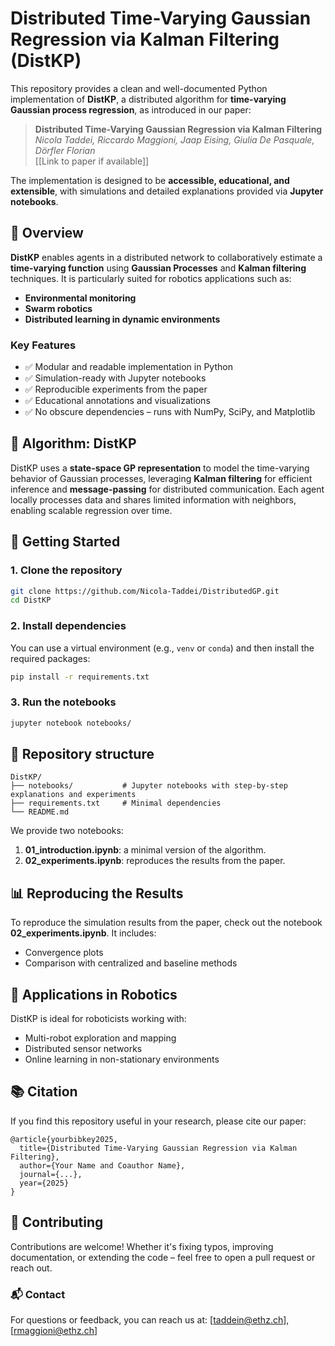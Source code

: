 # Distributed Time-Varying Gaussian Regression via Kalman Filtering (DistKP)

This repository provides a clean and well-documented Python implementation of **DistKP**, a distributed algorithm for **time-varying Gaussian process regression**, as introduced in our paper:

> **Distributed Time-Varying Gaussian Regression via Kalman Filtering**  
> *Nicola Taddei, Riccardo Maggioni, Jaap Eising, Giulia De Pasquale, Dörfler Florian*  
> [[Link to paper if available]]

The implementation is designed to be **accessible, educational, and extensible**, with simulations and detailed explanations provided via **Jupyter notebooks**.

## 🚀 Overview

**DistKP** enables agents in a distributed network to collaboratively estimate a **time-varying function** using **Gaussian Processes** and **Kalman filtering** techniques. It is particularly suited for robotics applications such as:

- **Environmental monitoring**
- **Swarm robotics**
- **Distributed learning in dynamic environments**

### Key Features

- ✅ Modular and readable implementation in Python  
- ✅ Simulation-ready with Jupyter notebooks  
- ✅ Reproducible experiments from the paper  
- ✅ Educational annotations and visualizations  
- ✅ No obscure dependencies – runs with NumPy, SciPy, and Matplotlib  

## 🧠 Algorithm: DistKP

DistKP uses a **state-space GP representation** to model the time-varying behavior of Gaussian processes, leveraging **Kalman filtering** for efficient inference and **message-passing** for distributed communication. Each agent locally processes data and shares limited information with neighbors, enabling scalable regression over time.


## 📓 Getting Started

### 1. Clone the repository

```bash
git clone https://github.com/Nicola-Taddei/DistributedGP.git
cd DistKP
```


### 2. Install dependencies

You can use a virtual environment (e.g., ```venv``` or ```conda```) and then install the required packages:

```bash
pip install -r requirements.txt
```

### 3. Run the notebooks

```bash
jupyter notebook notebooks/
```

## 📁 Repository structure
```
DistKP/
├── notebooks/           # Jupyter notebooks with step-by-step explanations and experiments
├── requirements.txt     # Minimal dependencies
└── README.md
```

We provide two notebooks:
1. **01_introduction.ipynb**: a minimal version of the algorithm.
2. **02_experiments.ipynb**: reproduces the results from the paper.


## 📊 Reproducing the Results

To reproduce the simulation results from the paper, check out the notebook **02_experiments.ipynb**. It includes:

* Convergence plots
* Comparison with centralized and baseline methods

## 🤖 Applications in Robotics

DistKP is ideal for roboticists working with:

* Multi-robot exploration and mapping
* Distributed sensor networks
* Online learning in non-stationary environments

## 📚 Citation

If you find this repository useful in your research, please cite our paper:

```
@article{yourbibkey2025,
  title={Distributed Time-Varying Gaussian Regression via Kalman Filtering},
  author={Your Name and Coauthor Name},
  journal={...},
  year={2025}
}
```

## 🤝 Contributing

Contributions are welcome! Whether it's fixing typos, improving documentation, or extending the code – feel free to open a pull request or reach out.
### 📬 Contact

For questions or feedback, you can reach us at: [taddein@ethz.ch], [rmaggioni@ethz.ch]

